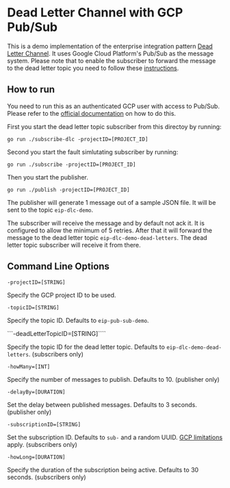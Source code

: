 # Dead Letter Channel with GCP Pub/Sub

This is a demo implementation of the enterprise integration pattern
[Dead Letter Channel](https://www.enterpriseintegrationpatterns.com/patterns/messaging/DeadLetterChannel.html).
It uses Google Cloud Platform's Pub/Sub as the message system.
Please note that to enable the subscriber to forward the message to the dead letter topic you need to follow these
[instructions](https://cloud.google.com/pubsub/docs/handling-failures#granting_forwarding_permissions).

## How to run

You need to run this as an authenticated GCP user with access to Pub/Sub. Please refer to the
[official documentation](https://cloud.google.com/sdk/gcloud/reference/auth/login) on how to do this.

First you start the dead letter topic subscriber from this directoy by running:

```go run ./subscribe-dlc -projectID=[PROJECT_ID]```

Second you start the fault simlutating subscriber by running:

```go run ./subscribe -projectID=[PROJECT_ID]```

Then you start the publisher.

```go run ./publish -projectID=[PROJECT_ID]```

The publisher will generate 1 message out of a sample JSON file. It will be sent to the topic `eip-dlc-demo`.

The subscriber will receive the message and by default not ack it. It is configured to allow the minimum of 5 retries.
After that it will forward the message to the dead letter topic `eip-dlc-demo-dead-letters`. The dead letter topic
subscriber will receive it from there.

## Command Line Options

```-projectID=[STRING]```

Specify the GCP project ID to be used.

```-topicID=[STRING]```

Specify the topic ID. Defaults to `eip-pub-sub-demo`.

```-deadLetterTopicID=[STRING]````

Specify the topic ID for the dead letter topic. Defaults to `eip-dlc-demo-dead-letters`. (subscribers only)

```-howMany=[INT]```

Specify the number of messages to publish. Defaults to 10. (publisher only)

```-delayBy=[DURATION]```

Set the delay between published messages. Defaults to 3 seconds.  (publisher only)

```-subscriptionID=[STRING]```

Set the subscription ID. Defaults to `sub-` and a random UUID.
[GCP limitations](https://cloud.google.com/pubsub/docs/admin#resource_names) apply. (subscribers only)

```-howLong=[DURATION]```

Specify the duration of the subscription being active. Defaults to 30 seconds. (subscribers only)
